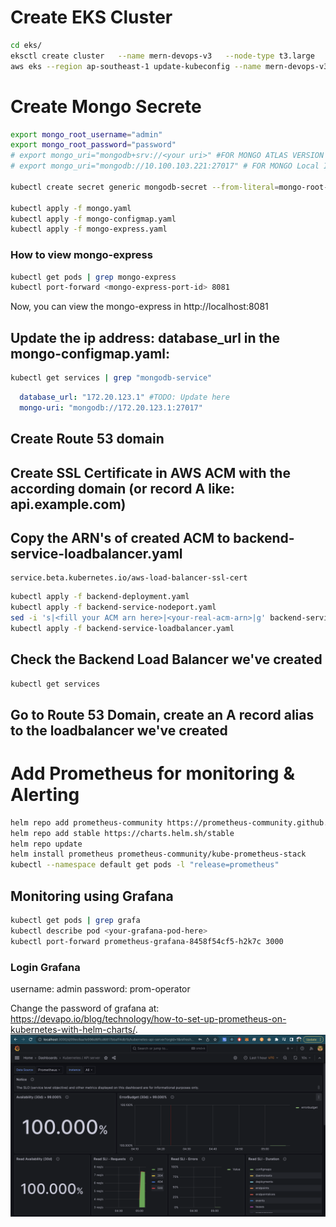 # Create EKS Cluster
```bash
cd eks/
eksctl create cluster   --name mern-devops-v3   --node-type t3.large   --nodes 1   --nodes-min 1   --nodes-max 1   --region ap-southeast-1
aws eks --region ap-southeast-1 update-kubeconfig --name mern-devops-v3
```
# Create Mongo Secrete
``` bash
export mongo_root_username="admin"
export mongo_root_password="password"
# export mongo_uri="mongodb+srv://<your uri>" #FOR MONGO ATLAS VERSION
# export mongo_uri="mongodb://10.100.103.221:27017" # FOR MONGO Local IN THE K8S Cluster

kubectl create secret generic mongodb-secret --from-literal=mongo-root-username=$mongo_root_username --from-literal=mongo-root-password=$mongo_root_password 

kubectl apply -f mongo.yaml
kubectl apply -f mongo-configmap.yaml
kubectl apply -f mongo-express.yaml
```
### How to view mongo-express
```bash
kubectl get pods | grep mongo-express
kubectl port-forward <mongo-express-port-id> 8081
```
Now, you can view the mongo-express in http://localhost:8081

## Update the ip address: database_url in the mongo-configmap.yaml:
``` bash
kubectl get services | grep "mongodb-service"
```
```yaml
  database_url: "172.20.123.1" #TODO: Update here
  mongo-uri: "mongodb://172.20.123.1:27017"
```
## Create Route 53 domain
## Create SSL Certificate in AWS ACM with the according domain (or record A like: api.example.com)
## Copy the ARN's of created ACM to backend-service-loadbalancer.yaml
```
service.beta.kubernetes.io/aws-load-balancer-ssl-cert
```
```bash
kubectl apply -f backend-deployment.yaml
kubectl apply -f backend-service-nodeport.yaml
sed -i 's|<fill your ACM arn here>|<your-real-acm-arn>|g' backend-service-loadbalancer.yaml
kubectl apply -f backend-service-loadbalancer.yaml
```
## Check the Backend Load Balancer we've created
```bash
kubectl get services
```
## Go to Route 53 Domain, create an A record alias to the loadbalancer we've created


# Add Prometheus for monitoring & Alerting
```bash
helm repo add prometheus-community https://prometheus-community.github.io/helm-charts
helm repo add stable https://charts.helm.sh/stable
helm repo update
helm install prometheus prometheus-community/kube-prometheus-stack
kubectl --namespace default get pods -l "release=prometheus"
```

## Monitoring using Grafana
```bash
kubectl get pods | grep grafa
kubectl describe pod <your-grafana-pod-here>
kubectl port-forward prometheus-grafana-8458f54cf5-h2k7c 3000
```
### Login Grafana
username: admin
password: prom-operator

Change the password of grafana at: https://devapo.io/blog/technology/how-to-set-up-prometheus-on-kubernetes-with-helm-charts/.
![Grafana Example](grafana_example.png)
 